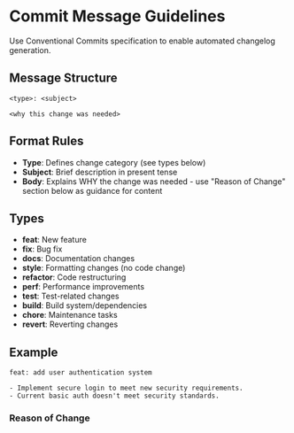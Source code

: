 # Commit Message Guidelines

Use Conventional Commits specification to enable automated changelog generation.

## Message Structure

```text
<type>: <subject>

<why this change was needed>
```

## Format Rules

- **Type**: Defines change category (see types below)
- **Subject**: Brief description in present tense
- **Body**: Explains WHY the change was needed - use "Reason of Change" section below as guidance for content

## Types

- **feat**: New feature
- **fix**: Bug fix
- **docs**: Documentation changes
- **style**: Formatting changes (no code change)
- **refactor**: Code restructuring
- **perf**: Performance improvements
- **test**: Test-related changes
- **build**: Build system/dependencies
- **chore**: Maintenance tasks
- **revert**: Reverting changes

## Example

```text
feat: add user authentication system

- Implement secure login to meet new security requirements.
- Current basic auth doesn't meet security standards.
```

### Reason of Change
